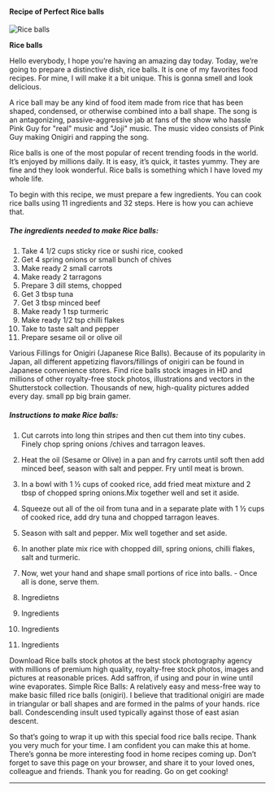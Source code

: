             

#### Recipe of Perfect Rice balls

![Rice balls](https://img-global.cpcdn.com/recipes/d3b07db28d83167e/751x532cq70/rice-balls-recipe-main-photo.jpg)

**Rice balls**

Hello everybody, I hope you’re having an amazing day today. Today, we’re going to prepare a distinctive dish, rice balls. It is one of my favorites food recipes. For mine, I will make it a bit unique. This is gonna smell and look delicious.

A rice ball may be any kind of food item made from rice that has been shaped, condensed, or otherwise combined into a ball shape. The song is an antagonizing, passive-aggressive jab at fans of the show who hassle Pink Guy for "real" music and "Joji" music. The music video consists of Pink Guy making Onigiri and rapping the song.

Rice balls is one of the most popular of recent trending foods in the world. It’s enjoyed by millions daily. It is easy, it’s quick, it tastes yummy. They are fine and they look wonderful. Rice balls is something which I have loved my whole life.

To begin with this recipe, we must prepare a few ingredients. You can cook rice balls using 11 ingredients and 32 steps. Here is how you can achieve that.

##### The ingredients needed to make Rice balls:

1.  Take 4 1/2 cups sticky rice or sushi rice, cooked
2.  Get 4 spring onions or small bunch of chives
3.  Make ready 2 small carrots
4.  Make ready 2 tarragons
5.  Prepare 3 dill stems, chopped
6.  Get 3 tbsp tuna
7.  Get 3 tbsp minced beef
8.  Make ready 1 tsp turmeric
9.  Make ready 1/2 tsp chilli flakes
10.  Take to taste salt and pepper
11.  Prepare sesame oil or olive oil

Various Fillings for Onigiri (Japanese Rice Balls). Because of its popularity in Japan, all different appetizing flavors/fillings of onigiri can be found in Japanese convenience stores. Find rice balls stock images in HD and millions of other royalty-free stock photos, illustrations and vectors in the Shutterstock collection. Thousands of new, high-quality pictures added every day. small pp big brain gamer.

##### Instructions to make Rice balls:

1.  Cut carrots into long thin stripes and then cut them into tiny cubes. Finely chop spring onions /chives and tarragon leaves.

4.  Heat the oil (Sesame or Olive) in a pan and fry carrots until soft then add minced beef, season with salt and pepper. Fry until meat is brown.

7.  In a bowl with 1 ½ cups of cooked rice, add fried meat mixture and 2 tbsp of chopped spring onions.Mix together well and set it aside.

9.  Squeeze out all of the oil from tuna and in a separate plate with 1 ½ cups of cooked rice, add dry tuna and chopped tarragon leaves.
10.  Season with salt and pepper. Mix well together and set aside.

12.  In another plate mix rice with chopped dill, spring onions, chilli flakes, salt and turmeric.

15.  Now, wet your hand and shape small portions of rice into balls. - Once all is done, serve them.

29.  Ingredietns
30.  Ingredients
31.  Ingredients
32.  Ingredients

Download Rice balls stock photos at the best stock photography agency with millions of premium high quality, royalty-free stock photos, images and pictures at reasonable prices. Add saffron, if using and pour in wine until wine evaporates. Simple Rice Balls: A relatively easy and mess-free way to make basic filled rice balls (onigiri). I believe that traditional onigiri are made in triangular or ball shapes and are formed in the palms of your hands. rice ball. Condescending insult used typically against those of east asian descent.

So that’s going to wrap it up with this special food rice balls recipe. Thank you very much for your time. I am confident you can make this at home. There’s gonna be more interesting food in home recipes coming up. Don’t forget to save this page on your browser, and share it to your loved ones, colleague and friends. Thank you for reading. Go on get cooking!

* * *